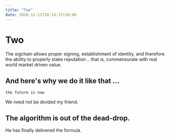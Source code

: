 ```yaml
---
title: "Two"
date: 2020-12-11T10:14:37+10:00
---
```


# Two


The sigchain allows proper signing, establishment of identity, and therefore the ability to properly stake reputation .. that is, commensurate with real world market driven value.

## And here's why we do it like that ...

```
the future is now
```

We need not be divided my friend.

## The algorithm is out of the dead-drop.

He has finally delivered the formula.
